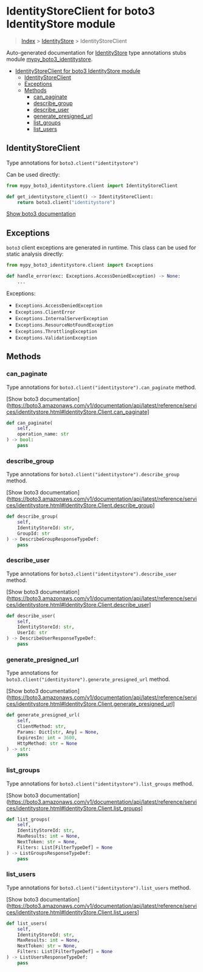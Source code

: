 # IdentityStoreClient for boto3 IdentityStore module

> [Index](../README.md) > [IdentityStore](./README.md) > IdentityStoreClient

Auto-generated documentation for [IdentityStore](https://boto3.amazonaws.com/v1/documentation/api/latest/reference/services/identitystore.html#IdentityStore)
type annotations stubs module [mypy_boto3_identitystore](https://pypi.org/project/mypy-boto3-identitystore/).

- [IdentityStoreClient for boto3 IdentityStore module](#identitystoreclient-for-boto3-identitystore-module)
  - [IdentityStoreClient](#identitystoreclient)
  - [Exceptions](#exceptions)
  - [Methods](#methods)
    - [can_paginate](#can_paginate)
    - [describe_group](#describe_group)
    - [describe_user](#describe_user)
    - [generate_presigned_url](#generate_presigned_url)
    - [list_groups](#list_groups)
    - [list_users](#list_users)

## IdentityStoreClient

Type annotations for `boto3.client("identitystore")`

Can be used directly:

```python
from mypy_boto3_identitystore.client import IdentityStoreClient

def get_identitystore_client() -> IdentityStoreClient:
    return boto3.client("identitystore")
```

[Show boto3 documentation](https://boto3.amazonaws.com/v1/documentation/api/latest/reference/services/identitystore.html#IdentityStore.Client)

## Exceptions


`boto3` client exceptions are generated in runtime. This class can be used for static analysis directly:

```python
from mypy_boto3_identitystore.client import Exceptions

def handle_error(exc: Exceptions.AccessDeniedException) -> None:
    ...
```


Exceptions:

- `Exceptions.AccessDeniedException`
- `Exceptions.ClientError`
- `Exceptions.InternalServerException`
- `Exceptions.ResourceNotFoundException`
- `Exceptions.ThrottlingException`
- `Exceptions.ValidationException`


## Methods


### can_paginate

Type annotations for `boto3.client("identitystore").can_paginate` method.

[Show boto3 documentation](https://boto3.amazonaws.com/v1/documentation/api/latest/reference/services/identitystore.html#IdentityStore.Client.can_paginate]

```python
def can_paginate(
    self,
    operation_name: str
) -> bool:
    pass
```

### describe_group

Type annotations for `boto3.client("identitystore").describe_group` method.

[Show boto3 documentation](https://boto3.amazonaws.com/v1/documentation/api/latest/reference/services/identitystore.html#IdentityStore.Client.describe_group]

```python
def describe_group(
    self,
    IdentityStoreId: str,
    GroupId: str
) -> DescribeGroupResponseTypeDef:
    pass
```

### describe_user

Type annotations for `boto3.client("identitystore").describe_user` method.

[Show boto3 documentation](https://boto3.amazonaws.com/v1/documentation/api/latest/reference/services/identitystore.html#IdentityStore.Client.describe_user]

```python
def describe_user(
    self,
    IdentityStoreId: str,
    UserId: str
) -> DescribeUserResponseTypeDef:
    pass
```

### generate_presigned_url

Type annotations for `boto3.client("identitystore").generate_presigned_url` method.

[Show boto3 documentation](https://boto3.amazonaws.com/v1/documentation/api/latest/reference/services/identitystore.html#IdentityStore.Client.generate_presigned_url]

```python
def generate_presigned_url(
    self,
    ClientMethod: str,
    Params: Dict[str, Any] = None,
    ExpiresIn: int = 3600,
    HttpMethod: str = None
) -> str:
    pass
```

### list_groups

Type annotations for `boto3.client("identitystore").list_groups` method.

[Show boto3 documentation](https://boto3.amazonaws.com/v1/documentation/api/latest/reference/services/identitystore.html#IdentityStore.Client.list_groups]

```python
def list_groups(
    self,
    IdentityStoreId: str,
    MaxResults: int = None,
    NextToken: str = None,
    Filters: List[FilterTypeDef] = None
) -> ListGroupsResponseTypeDef:
    pass
```

### list_users

Type annotations for `boto3.client("identitystore").list_users` method.

[Show boto3 documentation](https://boto3.amazonaws.com/v1/documentation/api/latest/reference/services/identitystore.html#IdentityStore.Client.list_users]

```python
def list_users(
    self,
    IdentityStoreId: str,
    MaxResults: int = None,
    NextToken: str = None,
    Filters: List[FilterTypeDef] = None
) -> ListUsersResponseTypeDef:
    pass
```



